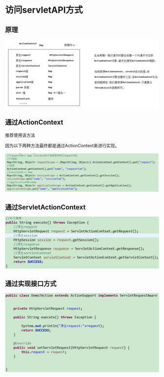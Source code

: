 # 访问servletAPI方式

## 原理

![](../../.gitbook/assets/image%20%2889%29.png)

## 通过ActionContext

推荐使用该方法

因为以下两种方法最终都是通过ActionContext来进行实现。

![](../../.gitbook/assets/image%20%2867%29.png)

## 通过ServletActionContext

![](../../.gitbook/assets/image%20%2859%29.png)

## 通过实现接口方式

![](../../.gitbook/assets/image%20%2862%29.png)

